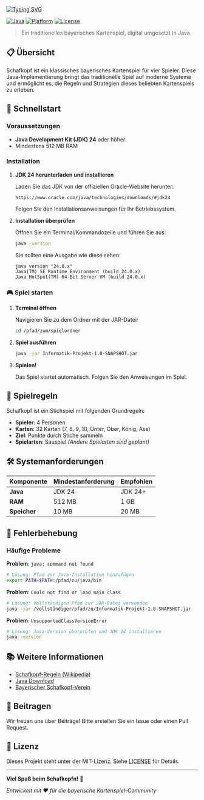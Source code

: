 [![Typing SVG](https://readme-typing-svg.herokuapp.com?font=Bookman+Old+Style&weight=300&size=40&duration=4000&pause=800&color=1493F7&center=true&width=435&height=56&lines=SCHAFKOPF)](https://git.io/typing-svg)


[![Java](https://img.shields.io/badge/Java-24-orange.svg)](https://www.oracle.com/java/technologies/downloads/#jdk24)
[![Platform](https://img.shields.io/badge/Platform-Cross--Platform-brightgreen.svg)]()
[![License](https://img.shields.io/badge/License-MIT-blue.svg)]()

> Ein traditionelles bayerisches Kartenspiel, digital umgesetzt in Java

## 📋 Übersicht

Schafkopf ist ein klassisches bayerisches Kartenspiel für vier Spieler. Diese Java-Implementierung bringt das traditionelle Spiel auf moderne Systeme und ermöglicht es, die Regeln und Strategien dieses beliebten Kartenspiels zu erleben.

## 🚀 Schnellstart

### Voraussetzungen

- **Java Development Kit (JDK) 24** oder höher
- Mindestens 512 MB RAM

### Installation

1. **JDK 24 herunterladen und installieren**

   Laden Sie das JDK von der offiziellen Oracle-Website herunter:
   ```
   https://www.oracle.com/java/technologies/downloads/#jdk24
   ```

   Folgen Sie den Installationsanweisungen für Ihr Betriebssystem.

2. **Installation überprüfen**

   Öffnen Sie ein Terminal/Kommandozeile und führen Sie aus:
   ```bash
   java -version
   ```

   Sie sollten eine Ausgabe wie diese sehen:
   ```
   java version "24.0.x"
   Java(TM) SE Runtime Environment (build 24.0.x)
   Java HotSpot(TM) 64-Bit Server VM (build 24.0.x)
   ```

### 🎮 Spiel starten

1. **Terminal öffnen**

   Navigieren Sie zu dem Ordner mit der JAR-Datei:
   ```bash
   cd /pfad/zum/spielordner
   ```

2. **Spiel ausführen**
   ```bash
   java -jar Informatik-Projekt-1.0-SNAPSHOT.jar
   ```

3. **Spielen!**

   Das Spiel startet automatisch. Folgen Sie den Anweisungen im Spiel.

## 🎯 Spielregeln

Schafkopf ist ein Stichspiel mit folgenden Grundregeln:

- **Spieler**: 4 Personen
- **Karten**: 32 Karten (7, 8, 9, 10, Unter, Ober, König, Ass)
- **Ziel**: Punkte durch Stiche sammeln
- **Spielarten**: Sauspiel *(Andere Spielarten sind geplant)*

## 🛠️ Systemanforderungen

| Komponente | Mindestanforderung             | Empfohlen          |
|------------|--------------------------------|--------------------|
| **Java**   | JDK 24                         | JDK 24+            |
| **RAM**    | 512 MB                         | 1 GB               |
| **Speicher** | 10 MB                        | 20 MB              |

## 🔧 Fehlerbehebung

### Häufige Probleme

**Problem**: `java: command not found`
```bash
# Lösung: Pfad zur Java-Installation hinzufügen
export PATH=$PATH:/pfad/zu/java/bin
```

**Problem**: `Could not find or load main class`
```bash
# Lösung: Vollständigen Pfad zur JAR-Datei verwenden
java -jar /vollständiger/pfad/zu/Informatik-Projekt-1.0-SNAPSHOT.jar
```

**Problem**: `UnsupportedClassVersionError`
```bash
# Lösung: Java-Version überprüfen und JDK 24 installieren
java -version
```

## 📚 Weitere Informationen

- [Schafkopf-Regeln (Wikipedia)](https://de.wikipedia.org/wiki/Schafkopf)
- [Java Download](https://www.oracle.com/java/technologies/downloads/#jdk24)
- [Bayerischer Schafkopf-Verein](https://www.schafkopf-verein.de/)

## 🤝 Beitragen

Wir freuen uns über Beiträge! Bitte erstellen Sie ein Issue oder einen Pull Request.

## 📄 Lizenz

Dieses Projekt steht unter der MIT-Lizenz. Siehe [LICENSE](LICENSE) für Details.

---

**Viel Spaß beim Schafkopfn!** 🍻

*Entwickelt mit ❤️ für die bayerische Kartenspiel-Community*